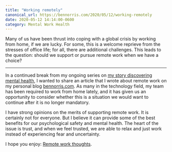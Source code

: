 ```yaml
---
title: "Working remotely"
canonical_url: https://bennorris.com/2020/05/12/working-remotely
date: 2020-05-12 14:14:00-0600
category: Mental Work Health
---
```


Many of us have been thrust into coping with a global crisis by working from home, if we are lucky. For some, this is a welcome reprieve from the stresses of office life; for all, there are additional challenges. This leads to the question: should we support or pursue remote work when we have a choice?

***

In a continued break from my ongoing series on [my story discovering mental health](https://bennorris.com/2019/11/10/my-story/), I wanted to share an article that I wrote about remote work on my personal blog [bennorris.com](https://bennorris.com). As many in the technology field, my team has been required to work from home lately, and it has given us an opportunity to consider whether this is a situation we would want to continue after it is no longer mandatory.

I have strong opinions on the merits of supporting remote work. It is certainly not for everyone. But I believe it can provide some of the best benefits for our psychological safety and mental health. The heart of the issue is trust, and when we feel trusted, we are able to relax and just work instead of experiencing fear and uncertainty.

I hope you enjoy: [Remote work thoughts](https://www.bennorris.com/2020/05/12/remote-work-thoughts).
